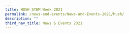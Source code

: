 ```yaml
---
title: HUSH STEM Week 2021
permalink: /news-and-events/News-and-Events-2021/hush/
description: ""
third_nav_title: News & Events 2021
---
```

